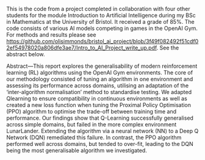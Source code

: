This is the code from a project completed in collaboration with four other students for the module Introduction to Artificial Intelligence during my BSc in Mathematics at the University of Bristol. It received a grade of 85%. The code consists of various AI models competing in games in the OpenAI Gym. For methods and results please see https://github.com/olisimmonds/bristol_ai_project/blob/3f49f082492f51cdf02ef54978020a806dfe3ae7/Intro_to_AI_Project_write_up.pdf. See the abstract below.

Abstract—This report explores the generalisability of modern
reinforcement learning (RL) algorithms using the OpenAI Gym
environments. The core of our methodology consisted of tuning
an algorithm in one environment and assessing its performance
across domains, utilising an adaptation of the ‘inter-algorithm
normalisation’ method to standardise testing. We adapted Qlearning to ensure compatibility in continuous environments as
well as created a new loss function when tuning the Proximal
Policy Optimisation (PPO) algorithm to optimise the trade-off
between training time and performance. Our findings show that
Q-Learning successfully generalised across simple domains, but
failed in the more complex environment LunarLander. Extending
the algorithm via a neural network (NN) to a Deep Q Network
(DQN) remediated this failure. In contrast, the PPO algorithm
performed well across domains, but tended to over-fit, leading to
the DQN being the most generalisable algorithm we investigated.

